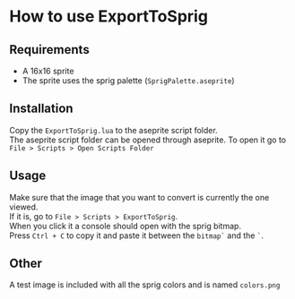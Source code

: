 # How to use ExportToSprig

## Requirements

-   A 16x16 sprite
-   The sprite uses the sprig palette (`SprigPalette.aseprite`)

## Installation

Copy the `ExportToSprig.lua` to the aseprite script folder.  
The aseprite script folder can be opened through aseprite. To open it go to `File > Scripts > Open Scripts Folder`

## Usage

Make sure that the image that you want to convert is currently the one viewed.  
If it is, go to `File > Scripts > ExportToSprig`.  
When you click it a console should open with the sprig bitmap.  
Press `Ctrl + C` to copy it and paste it between the `` bitmap` `` and the `` ` ``.

## Other

A test image is included with all the sprig colors and is named `colors.png`
